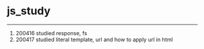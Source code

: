 # js_study
---
1. 200416 studied response, fs
2. 200417 studied literal template, url and how to apply url in html
